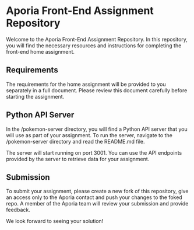 # Aporia Front-End Assignment Repository
Welcome to the Aporia Front-End Assignment Repository. In this repository, you will find the necessary resources and instructions for completing the front-end home assignment.

## Requirements
The requirements for the home assignment will be provided to you separately in a full document. Please review this document carefully before starting the assignment.

## Python API Server
In the /pokemon-server directory, you will find a Python API server that you will use as part of your assignment. To run the server, navigate to the /pokemon-server directory and read the README.md file.


The server will start running on port 3001. You can use the API endpoints provided by the server to retrieve data for your assignment.

## Submission
To submit your assignment, please create a new fork of this repository, give an access only to the Aporia contact and push your changes to the foked repo. A member of the Aporia team will review your submission and provide feedback.

We look forward to seeing your solution!